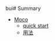 bui# Summary
* [Moco](moco/index.md)
	* [quick start](moco/quick_start.md)
	* [用法](moco/usage.md)




